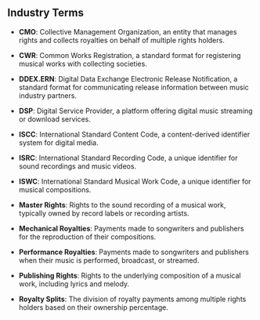 ## Industry Terms

- **CMO**: Collective Management Organization, an entity that manages rights and collects royalties on behalf of multiple rights holders.

- **CWR**: Common Works Registration, a standard format for registering musical works with collecting societies.

- **DDEX.ERN**: Digital Data Exchange Electronic Release Notification, a standard format for communicating release information between music industry partners.

- **DSP**: Digital Service Provider, a platform offering digital music streaming or download services.

- **ISCC**: International Standard Content Code, a content-derived identifier system for digital media.

- **ISRC**: International Standard Recording Code, a unique identifier for sound recordings and music videos.

- **ISWC**: International Standard Musical Work Code, a unique identifier for musical compositions.

- **Master Rights**: Rights to the sound recording of a musical work, typically owned by record labels or recording artists.

- **Mechanical Royalties**: Payments made to songwriters and publishers for the reproduction of their compositions.

- **Performance Royalties**: Payments made to songwriters and publishers when their music is performed, broadcast, or streamed.

- **Publishing Rights**: Rights to the underlying composition of a musical work, including lyrics and melody.

- **Royalty Splits**: The division of royalty payments among multiple rights holders based on their ownership percentage.


